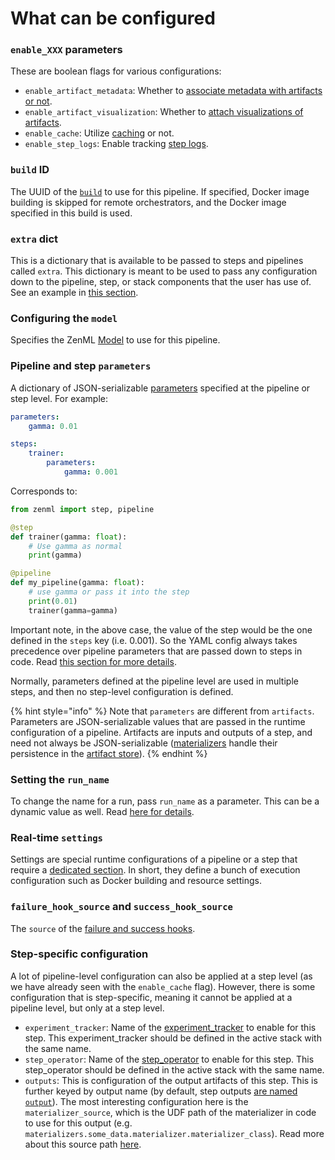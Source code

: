 # What can be configured

### `enable_XXX` parameters

These are boolean flags for various configurations:

* `enable_artifact_metadata`: Whether to [associate metadata with artifacts or not](../handle-data-artifacts/handle-custom-data-types.md#optional-which-metadata-to-extract-for-the-artifact).
* `enable_artifact_visualization`: Whether to [attach visualizations of artifacts](../handle-data-artifacts/visualize-artifacts.md).
* `enable_cache`: Utilize [caching](../overview/control-caching-behavior.md) or not.
* `enable_step_logs`: Enable tracking [step logs](../control-logging/enable-or-disable-logs-storing.md).

### `build` ID

The UUID of the [`build`](../customize-docker-builds/) to use for this pipeline. If specified, Docker image building is skipped for remote orchestrators, and the Docker image specified in this build is used.

### `extra` dict

This is a dictionary that is available to be passed to steps and pipelines called `extra`. This dictionary is meant to be used to pass any configuration down to the pipeline, step, or stack components that the user has use of. See an example in [this section](what-can-be-configured.md).

### Configuring the `model`

Specifies the ZenML [Model](../../user-guide/starter-guide/track-ml-models.md) to use for this pipeline.

### Pipeline and step `parameters`

A dictionary of JSON-serializable [parameters](./) specified at the pipeline or step level. For example:

```yaml
parameters:
    gamma: 0.01

steps:
    trainer:
        parameters:
            gamma: 0.001
```

Corresponds to:

```python
from zenml import step, pipeline

@step
def trainer(gamma: float):
    # Use gamma as normal
    print(gamma)

@pipeline
def my_pipeline(gamma: float):
    # use gamma or pass it into the step
    print(0.01)
    trainer(gamma=gamma)
```

Important note, in the above case, the value of the step would be the one defined in the `steps` key (i.e. 0.001). So the YAML config always takes precedence over pipeline parameters that are passed down to steps in code. Read [this section for more details](configuration-hierarchy.md).

Normally, parameters defined at the pipeline level are used in multiple steps, and then no step-level configuration is defined.

{% hint style="info" %}
Note that `parameters` are different from `artifacts`. Parameters are JSON-serializable values that are passed in the runtime configuration of a pipeline. Artifacts are inputs and outputs of a step, and need not always be JSON-serializable ([materializers](../handle-data-artifacts/handle-custom-data-types.md) handle their persistence in the [artifact store](../configure-stack-components/artifact-stores/)).
{% endhint %}

### Setting the `run_name`

To change the name for a run, pass `run_name` as a parameter. This can be a dynamic value as well. Read [here for details](../../user-guide/starter-guide/create-an-ml-pipeline.md).

### Real-time `settings`

Settings are special runtime configurations of a pipeline or a step that require a [dedicated section](runtime-configuration.md). In short, they define a bunch of execution configuration such as Docker building and resource settings.

### `failure_hook_source` and `success_hook_source`

The `source` of the [failure and success hooks](../overview/use-failure-success-hooks.md).

### Step-specific configuration

A lot of pipeline-level configuration can also be applied at a step level (as we have already seen with the `enable_cache` flag). However, there is some configuration that is step-specific, meaning it cannot be applied at a pipeline level, but only at a step level.

* `experiment_tracker`: Name of the [experiment\_tracker](../configure-stack-components/experiment-trackers/) to enable for this step. This experiment\_tracker should be defined in the active stack with the same name.
* `step_operator`: Name of the [step\_operator](../configure-stack-components/step-operators/) to enable for this step. This step\_operator should be defined in the active stack with the same name.
* `outputs`: This is configuration of the output artifacts of this step. This is further keyed by output name (by default, step outputs [are named `output`](../handle-data-artifacts/return-multiple-outputs-from-a-step.md)). The most interesting configuration here is the `materializer_source`, which is the UDF path of the materializer in code to use for this output (e.g. `materializers.some_data.materializer.materializer_class`). Read more about this source path [here](../handle-data-artifacts/handle-custom-data-types.md).
